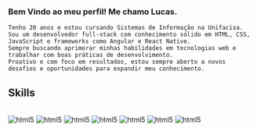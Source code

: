 ### Bem Vindo ao meu perfil! Me chamo Lucas.
    Tenho 20 anos e estou cursando Sistemas de Informação na Unifacisa. 
    Sou um desenvolvedor full-stack com conhecimento sólido em HTML, CSS, JavaScript e frameworks como Angular e React Native. 
    Sempre buscando aprimorar minhas habilidades em tecnologias web e trabalhar com boas práticas de desenvolvimento. 
    Proativo e com foco em resultados, estou sempre aberto a novos desafios e oportunidades para expandir meu conhecimento.


## Skills
<div style= "display: inline_block"></br>
    <img text_align= "center" alt= "html5" src="https://img.shields.io/badge/Python-14354C?style=for-the-badge&logo=python&logoColor=white" />
    <img text_align= "center" alt= "html5" src="https://img.shields.io/badge/Java-ED8B00?style=for-the-badge&logo=openjdk&logoColor=white" />
    <img text_align= "center" alt= "html5" src="https://img.shields.io/badge/JavaScript-323330?style=for-the-badge&logo=javascript&logoColor=F7DF1E" />
    <img text_align= "center" alt= "html5" src="https://img.shields.io/badge/TypeScript-007ACC?style=for-the-badge&logo=typescript&logoColor=white" />
    <img text_align= "center" alt= "html5" src="https://img.shields.io/badge/Node.js-43853D?style=for-the-badge&logo=node.js&logoColor=white" />
    <img text_align= "center" alt= "html5" src="https://img.shields.io/badge/React_Native-20232A?style=for-the-badge&logo=react&logoColor=61DAFB" />
    <img text_align= "center" alt= "html5" src="https://img.shields.io/badge/C%23-239120?style=for-the-badge&logo=c-sharp&logoColor=white" />
</div>
